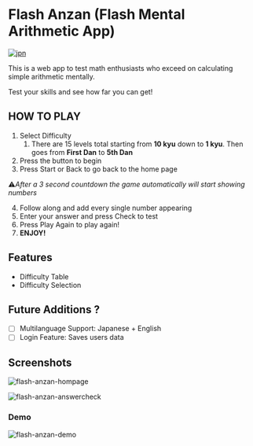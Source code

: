 # Flash Anzan (Flash Mental Arithmetic App)
[![jpn](https://img.shields.io/badge/lang-jpn-red.svg)](https://github.com/renm10/flash-anzan/blob/main/README-jp.md)

This is a web app to test math enthusiasts who exceed on calculating simple arithmetic mentally. 

Test your skills and see how far you can get!

## HOW TO PLAY
1. Select Difficulty
    1. There are 15 levels total starting from **10 kyu** down to **1 kyu**. Then goes from **First Dan** to **5th Dan**
2. Press the button to begin
3. Press Start or Back to go back to the home page

⚠️*After a *3 second* countdown the game automatically will start showing numbers*

4. Follow along and add every single number appearing
5. Enter your answer and press Check to test
6. Press Play Again to play again!
7. **ENJOY!**


## Features
* Difficulty Table
* Difficulty Selection

## Future Additions ?
- [ ] Multilanguage Support: Japanese + English
- [ ] Login Feature: Saves users data

## Screenshots
![flash-anzan-hompage](https://github.com/renm10/flash-anzan/assets/43124584/25e3ce16-c9e2-4627-b35b-1fcf1867ff83)

![flash-anzan-answercheck](https://github.com/renm10/flash-anzan/assets/43124584/c3ec6d25-d0dc-454b-bb23-270de15f6854)

### Demo
![flash-anzan-demo](https://github.com/renm10/flash-anzan/assets/43124584/d2ca01b4-878b-49d8-9a45-61c49b391daf)
